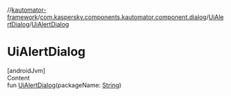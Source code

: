 //[kautomator-framework](../../index.md)/[com.kaspersky.components.kautomator.component.dialog](../index.md)/[UiAlertDialog](index.md)/[UiAlertDialog](-ui-alert-dialog.md)



# UiAlertDialog  
[androidJvm]  
Content  
fun [UiAlertDialog](-ui-alert-dialog.md)(packageName: [String](https://kotlinlang.org/api/latest/jvm/stdlib/kotlin/-string/index.html))  



